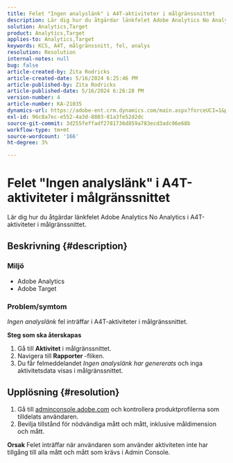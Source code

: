 ```yaml
---
title: Felet "Ingen analyslänk" i A4T-aktiviteter i målgränssnittet
description: Lär dig hur du åtgärdar länkfelet Adobe Analytics No Analytics i A4T-aktiviteter i målgränssnittet
solution: Analytics,Target
product: Analytics,Target
applies-to: Analytics,Target
keywords: KCS, A4T, målgränssnitt, fel, analys
resolution: Resolution
internal-notes: null
bug: false
article-created-by: Zita Rodricks
article-created-date: 5/16/2024 6:25:46 PM
article-published-by: Zita Rodricks
article-published-date: 5/16/2024 6:26:28 PM
version-number: 4
article-number: KA-21035
dynamics-url: https://adobe-ent.crm.dynamics.com/main.aspx?forceUCI=1&pagetype=entityrecord&etn=knowledgearticle&id=ed3366b3-b113-ef11-9f89-6045bd0298d4
exl-id: 96c8a7ec-e552-4a3d-8803-81a3fe52d2dc
source-git-commit: 3d255feffadf2781736d859a783ecd3adc06e68b
workflow-type: tm+mt
source-wordcount: '166'
ht-degree: 3%

---
```


# Felet &quot;Ingen analyslänk&quot; i A4T-aktiviteter i målgränssnittet


Lär dig hur du åtgärdar länkfelet Adobe Analytics No Analytics i A4T-aktiviteter i målgränssnittet.

## Beskrivning {#description}


### <b>Miljö</b>

- Adobe Analytics
- Adobe Target




### <b>Problem/symtom</b>

*Ingen analyslänk* fel inträffar i A4T-aktiviteter i målgränssnittet.



<b>Steg som ska återskapas</b>

1. Gå till <b>Aktivitet</b> i målgränssnittet.
2. Navigera till <b>Rapporter </b>-fliken.
3. Du får felmeddelandet *Ingen analyslänk har genererats* och inga aktivitetsdata visas i målgränssnittet.



## Upplösning {#resolution}


1. Gå till [adminconsole.adobe.com](https://adminconsole.adobe.com/) och kontrollera produktprofilerna som tilldelats användaren.
2. Bevilja tillstånd för nödvändiga mått och mått, inklusive måldimension och mått.



<b>Orsak</b>
Felet inträffar när användaren som använder aktiviteten inte har tillgång till alla mått och mått som krävs i Admin Console.
